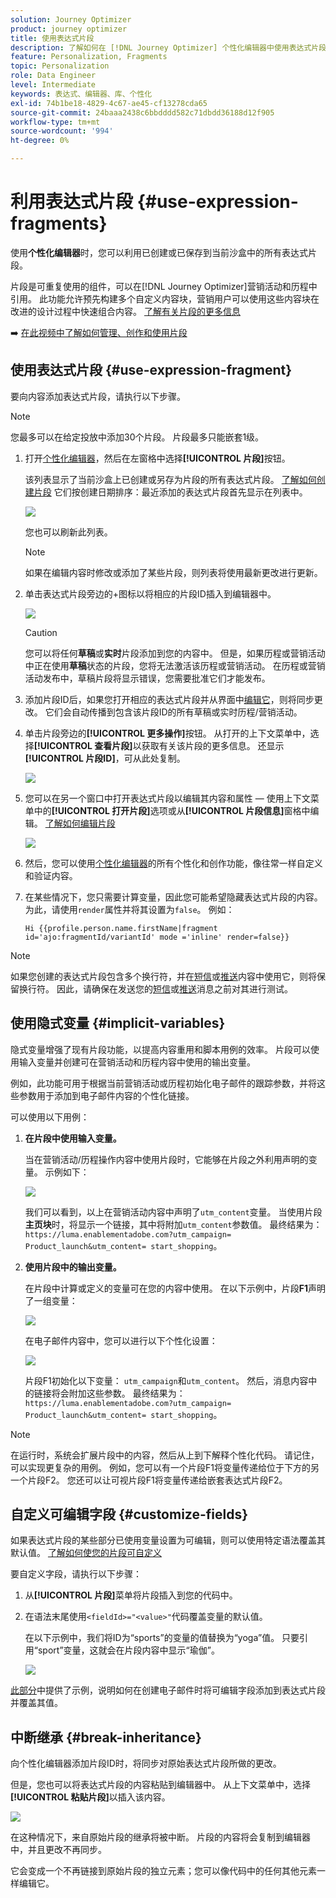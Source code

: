 ```yaml
---
solution: Journey Optimizer
product: journey optimizer
title: 使用表达式片段
description: 了解如何在 [!DNL Journey Optimizer] 个性化编辑器中使用表达式片段。
feature: Personalization, Fragments
topic: Personalization
role: Data Engineer
level: Intermediate
keywords: 表达式、编辑器、库、个性化
exl-id: 74b1be18-4829-4c67-ae45-cf13278cda65
source-git-commit: 24baaa2438c6bbdddd582c71dbdd36188d12f905
workflow-type: tm+mt
source-wordcount: '994'
ht-degree: 0%

---
```


# 利用表达式片段 {#use-expression-fragments}

使用&#x200B;**个性化编辑器**&#x200B;时，您可以利用已创建或已保存到当前沙盒中的所有表达式片段。

片段是可重复使用的组件，可以在[!DNL Journey Optimizer]营销活动和历程中引用。 此功能允许预先构建多个自定义内容块，营销用户可以使用这些内容块在改进的设计过程中快速组合内容。 [了解有关片段的更多信息](../content-management/fragments.md)

➡️ [在此视频中了解如何管理、创作和使用片段](../content-management/fragments.md#video-fragments)

## 使用表达式片段 {#use-expression-fragment}

要向内容添加表达式片段，请执行以下步骤。

>[!NOTE]
>
>您最多可以在给定投放中添加30个片段。 片段最多只能嵌套1级。

1. 打开[个性化编辑器](personalization-build-expressions.md)，然后在左窗格中选择&#x200B;**[!UICONTROL 片段]**&#x200B;按钮。

   该列表显示了当前沙盒上已创建或另存为片段的所有表达式片段。 [了解如何创建片段](../content-management/create-fragments.md)
它们按创建日期排序：最近添加的表达式片段首先显示在列表中。

   ![](assets/expression-fragments-pane.png)

   您也可以刷新此列表。

   >[!NOTE]
   >
   >如果在编辑内容时修改或添加了某些片段，则列表将使用最新更改进行更新。

1. 单击表达式片段旁边的+图标以将相应的片段ID插入到编辑器中。

   ![](assets/expression-fragment-add.png)

   >[!CAUTION]
   >
   >您可以将任何&#x200B;**草稿**&#x200B;或&#x200B;**实时**&#x200B;片段添加到您的内容中。 但是，如果历程或营销活动中正在使用&#x200B;**草稿**&#x200B;状态的片段，您将无法激活该历程或营销活动。 在历程或营销活动发布中，草稿片段将显示错误，您需要批准它们才能发布。

1. 添加片段ID后，如果您打开相应的表达式片段并从界面中[编辑它](../content-management/manage-fragments.md#edit-fragments)，则将同步更改。 它们会自动传播到包含该片段ID的所有草稿或实时历程/营销活动。

1. 单击片段旁边的&#x200B;**[!UICONTROL 更多操作]**&#x200B;按钮。 从打开的上下文菜单中，选择&#x200B;**[!UICONTROL 查看片段]**&#x200B;以获取有关该片段的更多信息。 还显示&#x200B;**[!UICONTROL 片段ID]**，可从此处复制。

   ![](assets/expression-fragment-view.png)

1. 您可以在另一个窗口中打开表达式片段以编辑其内容和属性 — 使用上下文菜单中的&#x200B;**[!UICONTROL 打开片段]**&#x200B;选项或从&#x200B;**[!UICONTROL 片段信息]**&#x200B;窗格中编辑。 [了解如何编辑片段](../content-management/manage-fragments.md#edit-fragments)

   ![](assets/expression-fragment-open.png)

1. 然后，您可以使用[个性化编辑器](personalization-build-expressions.md)的所有个性化和创作功能，像往常一样自定义和验证内容。

1. 在某些情况下，您只需要计算变量，因此您可能希望隐藏表达式片段的内容。 为此，请使用`render`属性并将其设置为`false`。 例如：

   ```
   Hi {{profile.person.name.firstName|fragment id='ajo:fragmentId/variantId' mode ='inline' render=false}}
   ```

>[!NOTE]
>
>如果您创建的表达式片段包含多个换行符，并在[短信](../sms/create-sms.md#sms-content)或[推送](../push/design-push.md)内容中使用它，则将保留换行符。 因此，请确保在发送您的[短信](../sms/send-sms.md)或[推送](../push/send-push.md)消息之前对其进行测试。

## 使用隐式变量 {#implicit-variables}

隐式变量增强了现有片段功能，以提高内容重用和脚本用例的效率。 片段可以使用输入变量并创建可在营销活动和历程内容中使用的输出变量。

例如，此功能可用于根据当前营销活动或历程初始化电子邮件的跟踪参数，并将这些参数用于添加到电子邮件内容的个性化链接。

可以使用以下用例：

1. **在片段中使用输入变量。**

   当在营销活动/历程操作内容中使用片段时，它能够在片段之外利用声明的变量。 示例如下：

   ![](../personalization/assets/variable-in-a-fragment.png)

   我们可以看到，以上在营销活动内容中声明了`utm_content`变量。 当使用片段&#x200B;**主页块**&#x200B;时，将显示一个链接，其中将附加`utm_content`参数值。 最终结果为： `https://luma.enablementadobe.com?utm_campaign= Product_launch&utm_content= start_shopping`。

1. **使用片段中的输出变量。**

   在片段中计算或定义的变量可在您的内容中使用。 在以下示例中，片段&#x200B;**F1**&#x200B;声明了一组变量：

   ![](../personalization/assets/personalize-with-variables.png)

   在电子邮件内容中，您可以进行以下个性化设置：

   ![](../personalization/assets/use-fragment-variable.png)

   片段F1初始化以下变量： `utm_campaign`和`utm_content`。 然后，消息内容中的链接将会附加这些参数。 最终结果为： `https://luma.enablementadobe.com?utm_campaign= Product_launch&utm_content= start_shopping`。

>[!NOTE]
>
>在运行时，系统会扩展片段中的内容，然后从上到下解释个性化代码。 请记住，可以实现更复杂的用例。 例如，您可以有一个片段F1将变量传递给位于下方的另一个片段F2。 您还可以让可视片段F1将变量传递给嵌套表达式片段F2。


## 自定义可编辑字段 {#customize-fields}

如果表达式片段的某些部分已使用变量设置为可编辑，则可以使用特定语法覆盖其默认值。 [了解如何使您的片段可自定义](../content-management/customizable-fragments.md)

要自定义字段，请执行以下步骤：

1. 从&#x200B;**[!UICONTROL 片段]**&#x200B;菜单将片段插入到您的代码中。

1. 在语法末尾使用`<fieldId>="<value>"`代码覆盖变量的默认值。

   在以下示例中，我们将ID为“sports”的变量的值替换为“yoga”值。 只要引用“sport”变量，这就会在片段内容中显示“瑜伽”。

   ![](../content-management/assets/fragment-expression-use.png)

[此部分](../content-management/customizable-fragments.md#example)中提供了示例，说明如何在创建电子邮件时将可编辑字段添加到表达式片段并覆盖其值。

## 中断继承 {#break-inheritance}

向个性化编辑器添加片段ID时，将同步对原始表达式片段所做的更改。

但是，您也可以将表达式片段的内容粘贴到编辑器中。 从上下文菜单中，选择&#x200B;**[!UICONTROL 粘贴片段]**&#x200B;以插入该内容。

![](assets/expression-fragment-paste.png)

在这种情况下，来自原始片段的继承将被中断。 片段的内容将会复制到编辑器中，并且更改不再同步。

它会变成一个不再链接到原始片段的独立元素；您可以像代码中的任何其他元素一样编辑它。

